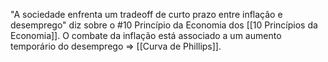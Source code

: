 "A sociedade enfrenta um tradeoff de curto prazo entre inflação e desemprego" diz sobre o #10 Princípio da Economia dos [[10 Princípios da Economia]].
O combate da inflação está associado a um aumento temporário do desemprego => [[Curva de Phillips]].